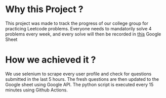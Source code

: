 # Why this Project ?

This project was made to track the progress of our college group for practicing Leetcode problems. Everyone needs to mandatorily solve 4 problems every week, and every solve will then be recorded in [this](https://docs.google.com/spreadsheets/d/1l9VE4AvIkeMqtuDuZ6qW5SKEP84F45DKnKTT6_ZvRKo/edit?usp=sharing) Google Sheet

# How we achieved it ?

We use selenium to scrape every user profile and check for questions submitted in the last 5 hours. The fresh questions are then updated to the Google sheet using Google API. The python script is executed every 15 minutes using Github Actions.
